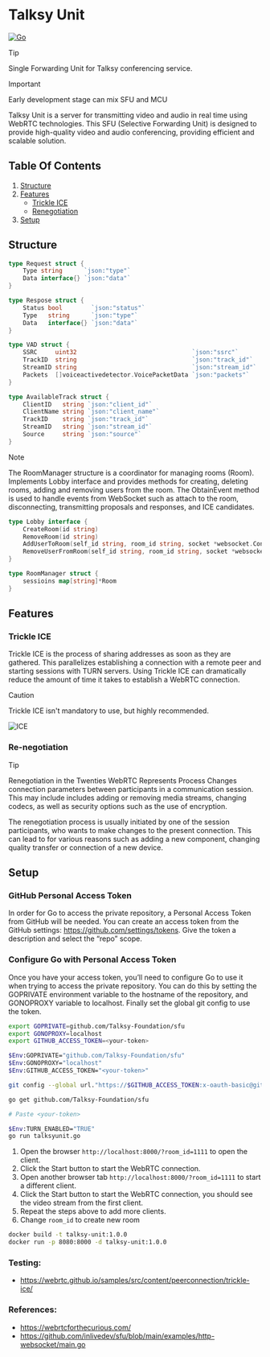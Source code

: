 # Talksy Unit

[![Go](https://github.com/Talksy-Foundation/talksy-unit/actions/workflows/go.yml/badge.svg)](https://github.com/Talksy-Foundation/talksy-unit/actions/workflows/go.yml)

> [!TIP]  
> Single Forwarding Unit for Talksy conferencing service.

> [!IMPORTANT]
> Early development stage can mix SFU and MCU  

Talksy Unit is a server for transmitting video and audio in real time using
WebRTC technologies. This SFU (Selective Forwarding Unit) is designed to provide
high-quality video and audio conferencing, providing efficient and
scalable solution.


## Table Of Contents
1. [Structure](#structure)
2. [Features](#features)
   - [Trickle ICE](#trickle-ice) 
   - [Renegotiation](#re-negotiation)
3. [Setup](#setup)

## Structure


```go
type Request struct {
	Type string      `json:"type"`
	Data interface{} `json:"data"`
}

type Respose struct {
	Status bool        `json:"status"`
	Type   string      `json:"type"`
	Data   interface{} `json:"data"`
}

type VAD struct {
	SSRC     uint32                                `json:"ssrc"`
	TrackID  string                                `json:"track_id"`
	StreamID string                                `json:"stream_id"`
	Packets  []voiceactivedetector.VoicePacketData `json:"packets"`
}

type AvailableTrack struct {
	ClientID   string `json:"client_id"`
	ClientName string `json:"client_name"`
	TrackID    string `json:"track_id"`
	StreamID   string `json:"stream_id"`
	Source     string `json:"source"`
}
```


> [!NOTE]   
> The RoomManager structure is a coordinator for managing rooms (Room). Implements
> Lobby interface and provides methods for creating, deleting rooms, adding and removing users
> from the room. The ObtainEvent method is used to handle events from WebSocket such as attach
> to the room, disconnecting, transmitting proposals and responses, and ICE candidates.

``` go
type Lobby interface {
	CreateRoom(id string)
	RemoveRoom(id string)
	AddUserToRoom(self_id string, room_id string, socket *websocket.Conn)
	RemoveUserFromRoom(self_id string, room_id string, socket *websocket.Conn)
}
```
``` go
type RoomManager struct {
	sessioins map[string]*Room
}
```

## Features
### Trickle ICE
Trickle ICE is the process of sharing addresses as soon as they are gathered. This parallelizes establishing a connection with a remote peer and starting sessions with TURN servers. Using Trickle ICE can dramatically reduce the amount of time it takes to establish a WebRTC connection.

> [!CAUTION] 
> Trickle ICE isn't mandatory to use, but highly recommended.

![ICE](https://i.vimeocdn.com/video/611350196-56fc3656cd8c8fa580d154012b92e26edb9e7fcda4fcd53f9cc4ce04d1a22adf-d)

### Re-negotiation

> [!TIP]  
> Renegotiation in the Twenties WebRTC Represents Process Changes
> connection parameters between participants in a communication session. This may include
> includes adding or removing media streams, changing codecs, as well as
> security options such as the use of encryption.

The renegotiation process is usually initiated by one of the session participants,
who wants to make changes to the present connection. This can lead to
for various reasons such as adding a new component, changing
quality transfer or connection of a new device.

## Setup

### GitHub Personal Access Token
In order for Go to access the private repository, a Personal Access Token from GitHub will be needed. You can create an access token from the GitHub settings: https://github.com/settings/tokens. Give the token a description and select the “repo” scope.

### Configure Go with Personal Access Token
Once you have your access token, you’ll need to configure Go to use it when trying to access the private repository. You can do this by setting the GOPRIVATE environment variable to the hostname of the repository, and GONOPROXY variable to localhost. Finally set the global git config to use the token.

```sh
export GOPRIVATE=github.com/Talksy-Foundation/sfu
export GONOPROXY=localhost
export GITHUB_ACCESS_TOKEN=<your-token>

$Env:GOPRIVATE="github.com/Talksy-Foundation/sfu"
$Env:GONOPROXY="localhost"
$Env:GITHUB_ACCESS_TOKEN="<your-token>"

git config --global url."https://$GITHUB_ACCESS_TOKEN:x-oauth-basic@github.com/".insteadOf "https://github.com/"

go get github.com/Talksy-Foundation/sfu

# Paste <your-token>

```

```bash
$Env:TURN_ENABLED="TRUE"
go run talksyunit.go
```

1. Open the browser `http://localhost:8000/?room_id=1111` to open the client.
2. Click the Start button to start the WebRTC connection.
3. Open another browser tab `http://localhost:8000/?room_id=1111` to start a different client.
4. Click the Start button to start the WebRTC connection, you should see the video stream from the first client.
5. Repeat the steps above to add more clients.
6. Change `room_id` to create new room

```bash
docker build -t talksy-unit:1.0.0
docker run -p 8080:8000 -d talksy-unit:1.0.0
```

### Testing:

* https://webrtc.github.io/samples/src/content/peerconnection/trickle-ice/

### References:

* https://webrtcforthecurious.com/
* https://github.com/inlivedev/sfu/blob/main/examples/http-websocket/main.go
